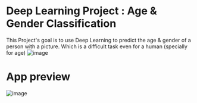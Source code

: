 # Deep Learning Project : Age & Gender Classification
This Project's goal is to use Deep Learning to predict the age & gender of a person with a picture. Which is a difficult task even for a human (specially for age)
![image](https://github.com/cebsmind/Age-Gender-classification/assets/154905924/663bfab6-ae84-4042-b81a-fdaf8fc8bc4f)

# App preview
![image](https://github.com/cebsmind/Age-Gender-classification/assets/154905924/07b2aebc-130b-4594-b337-7058a6882655)

